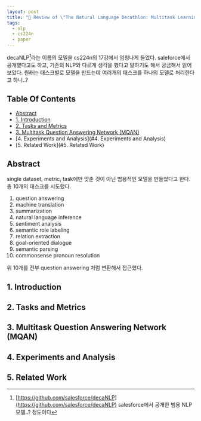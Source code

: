 ```yaml
---
layout: post
title: "📃 Review of \"The Natural Language Decathlon: Multitask Learning as Question Answering\""
tags:
  - nlp
  - cs224n
  - paper
---
```


decaNLP[^decanlp]라는 이름의 모델을 cs224n의 17강에서 엄청나게 들었다. saleforce에서 공개했다고도 하고, 기존의 NLP와 다르게 생각을 했다고 말하기도 해서 궁금해서 읽어보았다. 원래는 태스크별로 모델을 만드는데 여러개의 태스크를 하나의 모델로 처리한다고 하니..?

## Table Of Contents

* [Abstract](#abstract)
* [1. Introduction](#1-introduction)
* [2. Tasks and Metrics](#2-tasks-and-metrics)
* [3. Multitask Question Answering Network (MQAN)](#3-multitask-question-answering-network-mqan)
* [4. Experiments and Analysis](#4. Experiments and Analysis)
* [5. Related Work](#5. Related Work)

## Abstract

single dataset, metric, task에만 맞춘 것이 아닌 범용적인 모델을 만들었다고 한다. 총 10개의 태스크를 시도했다.

1. question answering
2. machine translation
3. summarization
4. natural language inference
5. sentiment analysis
6. semantic role labeling
7. relation extraction
8. goal-oriented dialogue
9. semantic parsing
10. commonsense pronoun resolution

위 10개를 전부 question answering 처럼 변환해서 접근했다.

## 1. Introduction

## 2. Tasks and Metrics

## 3. Multitask Question Answering Network (MQAN)

## 4. Experiments and Analysis

## 5. Related Work

[^decanlp]: [https://github.com/salesforce/decaNLP](https://github.com/salesforce/decaNLP) salesforce에서 공개한 범용 NLP 모델..? 정도이다

